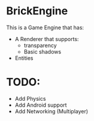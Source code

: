# BrickEngine
This is a Game Engine that has:
- A Renderer that supports:
	- transparency
	- Basic shadows
- Entities

# TODO:
- Add Physics
- Add Android support
- Add Networking (Multiplayer)
